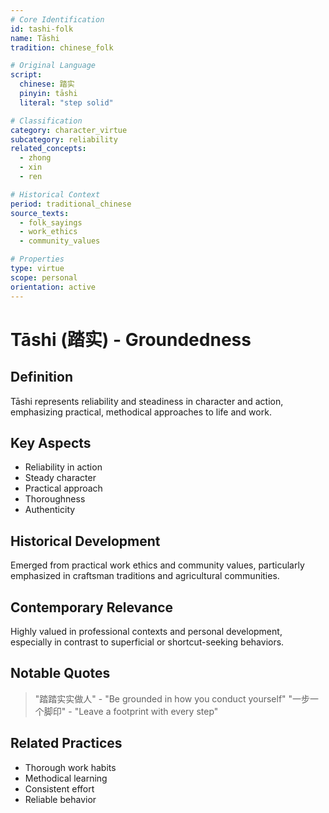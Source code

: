 ```yaml
---
# Core Identification
id: tashi-folk
name: Tāshi
tradition: chinese_folk

# Original Language
script:
  chinese: 踏实
  pinyin: tāshi
  literal: "step solid"

# Classification
category: character_virtue
subcategory: reliability
related_concepts:
  - zhong
  - xin
  - ren

# Historical Context
period: traditional_chinese
source_texts:
  - folk_sayings
  - work_ethics
  - community_values

# Properties
type: virtue
scope: personal
orientation: active
---
```


# Tāshi (踏实) - Groundedness

## Definition
Tāshi represents reliability and steadiness in character and action, emphasizing practical, methodical approaches to life and work.

## Key Aspects
- Reliability in action
- Steady character
- Practical approach
- Thoroughness
- Authenticity

## Historical Development
Emerged from practical work ethics and community values, particularly emphasized in craftsman traditions and agricultural communities.

## Contemporary Relevance
Highly valued in professional contexts and personal development, especially in contrast to superficial or shortcut-seeking behaviors.

## Notable Quotes
> "踏踏实实做人" - "Be grounded in how you conduct yourself"
> "一步一个脚印" - "Leave a footprint with every step"

## Related Practices
- Thorough work habits
- Methodical learning
- Consistent effort
- Reliable behavior